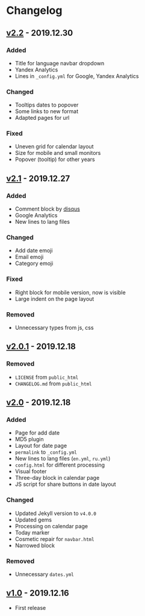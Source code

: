 # Changelog
## [v2.2] - 2019.12.30
### Added
- Title for language navbar dropdown
- Yandex Analytics
- Lines in `_config.yml` for Google, Yandex Analytics

### Changed
- Tooltips dates to popover
- Some links to new format
- Adapted pages for url

### Fixed
- Uneven grid for calendar layout
- Size for mobile and small monitors
- Popover (tooltip) for other years

## [v2.1] - 2019.12.27
### Added
- Comment block by [disqus](http://disqus.com)  
- Google Analytics  
- New lines to lang files

### Changed
- Add date emoji  
- Email emoji  
- Category emoji

### Fixed
- Right block for mobile version, now is visible  
- Large indent on the page layout

### Removed
- Unnecessary types from js, css

## [v2.0.1] - 2019.12.18
### Removed
- `LICENSE` from `public_html`  
- `CHANGELOG.md` from `public_html`

## [v2.0] - 2019.12.18
### Added
- Page for add date  
- MD5 plugin  
- Layout for date page  
- `permalink` to `_config.yml`  
- New lines to lang files (`en.yml`, `ru.yml`)  
- `config.html` for different processing  
- Visual footer  
- Three-day block in calendar page  
- JS script for share buttons in date layout

### Changed
- Updated Jekyll version to `v4.0.0`  
- Updated gems  
- Processing on calendar page  
- Today marker  
- Cosmetic repair for `navbar.html`  
- Narrowed block

### Removed
- Unnecessary `dates.yml`

## [v1.0] - 2019.12.16

- First release

[v2.2]: https://github.com/tophackr/EmojiCalendar/compare/v2.1-r...v2.2-r
[v2.1]: https://github.com/tophackr/EmojiCalendar/compare/v2.0.1-r...v2.1-r
[v2.0.1]: https://github.com/tophackr/EmojiCalendar/compare/v2.0-r...v2.0.1-r
[v2.0]: https://github.com/tophackr/EmojiCalendar/compare/v1.0-r...v2.0-r
[v1.0]: https://github.com/tophackr/EmojiCalendar/compare/9e551822...v1.0-r